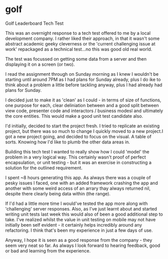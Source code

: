 # golf
Golf Leaderboard Tech Test

This was an overnight response to a tech test offered to me by a local development company. I rather liked their approach, in that it wasn't some abstract academic geeky cleverness or the 'current challenging issue at work' repackaged as a technical test...no this was good old real world.

The test was focussed on getting some data from a server and then displaying it on a screen (or two).

I read the assignment through on Sunday morning as I knew I wouldn't be starting until around 7PM as I had plans for Sunday already, plus I do ike to think about a problem a little before tackling anyway, plus I had already had plans for Sunday.

I decided just to make it as 'clean' as I could - in terms of size of functions, one purpose for each, clear deliniation between and a good split between view code, presenter code and interactors / business modesl and ultimately the core entities. This would make a good unit test candidate also.

I'd initially, decided to start the project fresh. I tried to replicate an existing project, but there was so much to change I quickly moved to a new project.I got a new project going, and decided to focus on the visual. A table of sorts. Knowing how I'd like to plumb the other data areas in.

Building this tech test I wanted to really show how I could 'model' the problem in a very logical way. This certainly wasn't proof of perfect encapsulation, or unit testing - but it was an exercise in constructing a solution for the outlined requirement.

I spent ~8 hours generating this app. As always there was a couple of pesky issues I faced, one with an added framework crashing the app and another with some weird access of an arrary thay always returned nil, despite there clearly being data within (the range).

If I'd had a little more time I would've tested the app more along with 'challenging' server responses. Also, as I've just learnt about and started writing unit tests last week this would also of been a good additional step to take. I've realized whilst the value in unit testing on mobile may not have initially been self evident - it certainly helps incredibly around any refactoring. I think that's been my experience in just a few days of use.

Anyway, I hope it is seen as a good response from the company - they seem very neat so far. As always I look forward to hearing feedback, good or bad and learning from the experience.

